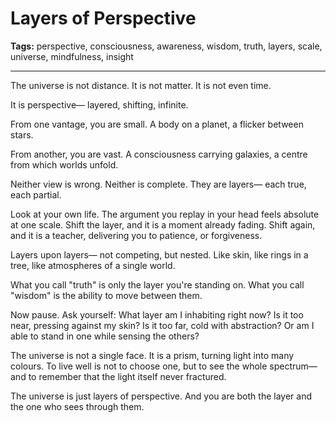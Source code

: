 # Layers of Perspective

**Tags:** perspective, consciousness, awareness, wisdom, truth, layers, scale, universe, mindfulness, insight

---

The universe is not distance.
It is not matter.
It is not even time.

It is perspective—
layered, shifting, infinite.

From one vantage,
you are small.
A body on a planet,
a flicker between stars.

From another,
you are vast.
A consciousness carrying galaxies,
a centre from which worlds unfold.

Neither view is wrong.
Neither is complete.
They are layers—
each true,
each partial.

Look at your own life.
The argument you replay in your head
feels absolute at one scale.
Shift the layer,
and it is a moment already fading.
Shift again,
and it is a teacher,
delivering you to patience,
or forgiveness.

Layers upon layers—
not competing,
but nested.
Like skin,
like rings in a tree,
like atmospheres of a single world.

What you call "truth"
is only the layer you're standing on.
What you call "wisdom"
is the ability to move between them.

Now pause.
Ask yourself:
What layer am I inhabiting right now?
Is it too near,
pressing against my skin?
Is it too far,
cold with abstraction?
Or am I able to stand in one
while sensing the others?

The universe is not a single face.
It is a prism,
turning light into many colours.
To live well
is not to choose one,
but to see the whole spectrum—
and to remember
that the light itself never fractured.

The universe is just layers of perspective.
And you are both the layer
and the one who sees through them.





